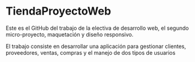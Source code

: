 # TiendaProyectoWeb
Este es el GitHub del trabajo de la electiva de desarrollo web, el segundo micro-proyecto, maquetación y diseño responsivo.

El trabajo consiste en desarrollar una aplicación para gestionar clientes, proveedores, ventas, compras y el manejo de dos tipos de usuarios
